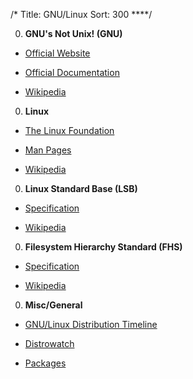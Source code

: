 /*
Title: GNU/Linux
Sort: 300
****/

0. **GNU's Not Unix! (GNU)**

  * [Official Website](https://www.gnu.org/)

  * [Official Documentation](https://www.gnu.org/manual/manual.html)

  * [Wikipedia](https://en.wikipedia.org/wiki/GNU)

0. **Linux**

  * [The Linux Foundation](https://www.linuxfoundation.org/)

  * [Man Pages](https://www.linux.org/docs/)

  * [Wikipedia](https://en.wikipedia.org/wiki/Linux)

0. **Linux Standard Base (LSB)**

  * [Specification](https://refspecs.linuxfoundation.org/lsb.shtml)

  * [Wikipedia](https://en.wikipedia.org/wiki/Linux_Standard_Base)

0. **Filesystem Hierarchy Standard (FHS)**

  * [Specification](http://refspecs.linuxfoundation.org/fhs.shtml)

  * [Wikipedia](https://en.wikipedia.org/wiki/Filesystem_Hierarchy_Standard)

0. **Misc/General**

  * [GNU/Linux Distribution Timeline](http://futurist.se/gldt/)

  * [Distrowatch](https://distrowatch.com/)

  * [Packages](https://pkgs.org/)
